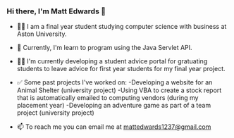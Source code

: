 ### Hi there, I'm Matt Edwards 👋

- 👨‍🎓 I am a final year student studying computer science with business at Aston University.

- 🌱 Currently, I'm learn to program using the Java Servlet API.

- 👨‍💻 I'm currently developing a student advice portal for gratuating students to leave advice for first year students for my final year project.

- ✅ Some past projects I've worked on:
      -Developing a website for an Animal Shelter (university project)
      -Using VBA to create a stock report that is automatically emailed to computing vendors (during my placement year)
      -Developing an adventure game as part of a team project (university project)   

- 📫 To reach me you can email me at mattedwards1237@gmail.com



